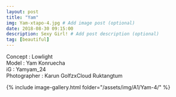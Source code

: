 ```yaml
---
layout: post
title: "Yam"
img: Yam-xtapo-4.jpg # Add image post (optional)
date: 2018-08-30 09:15:00
description: Sexy Girl! # Add post description (optional)
tag: [beautiful]
---
```

Concept : Lowlight  
Model : Yam Konruecha  
iG : Yamyam_24  
Photographer : Karun GolfzxCloud Ruktangtum  

{% include image-gallery.html folder="/assets/img/A1/Yam-4/" %}
